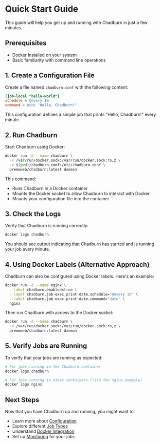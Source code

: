 # Quick Start Guide

This guide will help you get up and running with Chadburn in just a few minutes.

## Prerequisites

- Docker installed on your system
- Basic familiarity with command line operations

## 1. Create a Configuration File

Create a file named `chadburn.conf` with the following content:

```ini
[job-local "hello-world"]
schedule = @every 1m
command = echo "Hello, Chadburn!"
```

This configuration defines a simple job that prints "Hello, Chadburn!" every minute.

## 2. Run Chadburn

Start Chadburn using Docker:

```bash
docker run -d --name chadburn \
  -v /var/run/docker.sock:/var/run/docker.sock:ro,z \
  -v $(pwd)/chadburn.conf:/etc/chadburn.conf \
  premoweb/chadburn:latest daemon
```

This command:
- Runs Chadburn in a Docker container
- Mounts the Docker socket to allow Chadburn to interact with Docker
- Mounts your configuration file into the container

## 3. Check the Logs

Verify that Chadburn is running correctly:

```bash
docker logs chadburn
```

You should see output indicating that Chadburn has started and is running your job every minute.

## 4. Using Docker Labels (Alternative Approach)

Chadburn can also be configured using Docker labels. Here's an example:

```bash
docker run -d --name nginx \
  --label chadburn.enabled=true \
  --label chadburn.job-exec.print-date.schedule="@every 1m" \
  --label chadburn.job-exec.print-date.command="date" \
  nginx
```

Then run Chadburn with access to the Docker socket:

```bash
docker run -d --name chadburn \
  -v /var/run/docker.sock:/var/run/docker.sock:ro,z \
  premoweb/chadburn:latest daemon
```

## 5. Verify Jobs are Running

To verify that your jobs are running as expected:

```bash
# For jobs running in the Chadburn container
docker logs chadburn

# For jobs running in other containers (like the nginx example)
docker logs nginx
```

## Next Steps

Now that you have Chadburn up and running, you might want to:

- Learn more about [Configuration](/docs/guides/configuration)
- Explore different [Job Types](/docs/concepts/jobs)
- Understand [Docker Integration](/docs/docker-integration)
- Set up [Monitoring](/docs/guides/monitoring) for your jobs 